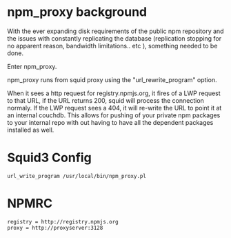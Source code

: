 npm\_proxy background
=====================

With the ever expanding disk requirements of the public npm repository
and the issues with constantly replicating the database (replication
stopping for no apparent reason, bandwidth limitations.. etc ),
something needed to be done.

Enter npm\_proxy.

npm\_proxy runs from squid proxy using the "url_rewrite_program" option. 

When it sees a http request for registry.npmjs.org, it fires of a LWP
request to that URL, if the URL returns 200, squid will process the
connection normaly.  If the LWP request sees a 404, it will re-write 
the URL to point it at an internal couchdb.  This allows for pushing of 
your private npm packages to your internal repo with out having to have 
all the dependent packages installed as well.

Squid3 Config
=============

````
url_write_program /usr/local/bin/npm_proxy.pl
````

NPMRC
=====

````
registry = http://registry.npmjs.org
proxy = http://proxyserver:3128
````

